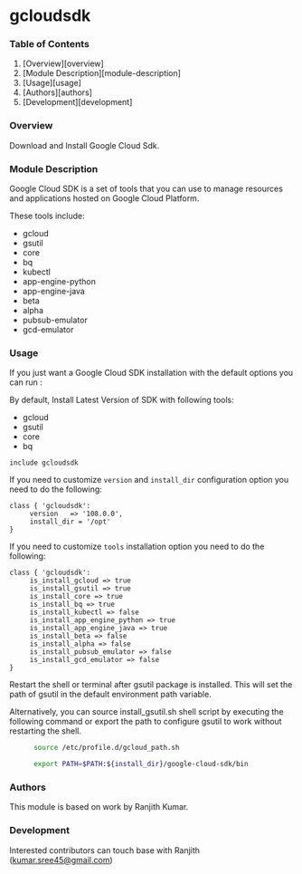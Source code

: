 # gcloudsdk #

### Table of Contents

1. [Overview][overview]
2. [Module Description][module-description]
3. [Usage][usage]
4. [Authors][authors]
5. [Development][development]

### Overview

Download and Install Google Cloud Sdk.

### Module Description

Google Cloud SDK is a set of tools that you can use to manage resources and applications hosted on Google Cloud Platform. 

These tools include:

- gcloud
- gsutil
- core
- bq
- kubectl
- app-engine-python
- app-engine-java
- beta
- alpha
- pubsub-emulator
- gcd-emulator

### Usage

If you just want a Google Cloud SDK installation with the default options you can run :

By default, Install Latest Version of SDK with following tools:

- gcloud
- gsutil
- core
- bq


```
include gcloudsdk
```

If you need to customize ```version``` and ```install_dir``` configuration option you need to do the following:

```
class { 'gcloudsdk':
     version   => '108.0.0',
     install_dir = '/opt'
}
```

If you need to customize ```tools``` installation option you need to do the following:

```
class { 'gcloudsdk':
     is_install_gcloud => true
     is_install_gsutil => true
     is_install_core => true
     is_install_bq => true
     is_install_kubectl => false
     is_install_app_engine_python => true
     is_install_app_engine_java => true
     is_install_beta => false
     is_install_alpha => false
     is_install_pubsub_emulator => false
     is_install_gcd_emulator => false
}
```

Restart the shell or terminal after gsutil package is installed. This will set the path of gsutil in the default environment path variable.

Alternatively, you can source install_gsutil.sh shell script by executing the following command or export the path to configure gsutil to work without restarting the shell.

  ```sh
        source /etc/profile.d/gcloud_path.sh
  ```

  ```sh
        export PATH=$PATH:${install_dir}/google-cloud-sdk/bin
  ```

### Authors
This module is based on work by Ranjith Kumar.

### Development
Interested contributors can touch base with Ranjith (kumar.sree45@gmail.com)

